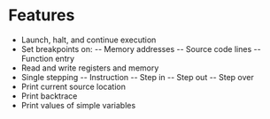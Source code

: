 # Features
- Launch, halt, and continue execution
- Set breakpoints on:
-- Memory addresses
-- Source code lines
-- Function entry
- Read and write registers and memory
- Single stepping
-- Instruction
-- Step in
-- Step out
-- Step over
- Print current source location
- Print backtrace
- Print values of simple variables

